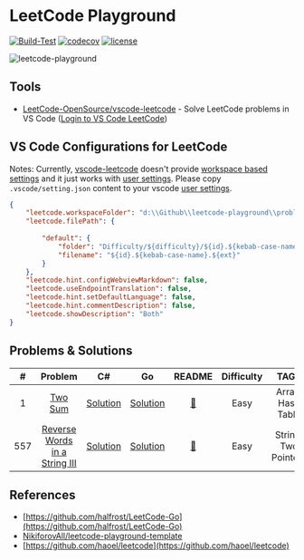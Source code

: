 # LeetCode Playground

[![Build-Test](https://github.com/mehdihadeli/leetcode-playground/actions/workflows/build-test.yml/badge.svg?branch=main&style=flat-square)](https://github.com/mehdihadeli/leetcode-playground/actions/workflows/build-test.yml)
[![codecov](https://codecov.io/gh/mehdihadeli/leetcode-playground/branch/main/graph/badge.svg?style=flat-square)](https://codecov.io/gh/mehdihadeli/leetcode-playground)
[![license](https://img.shields.io/github/license/mashape/apistatus.svg)](https://github.com/mehdihadeli/leetcode-playground/blob/main/LICENCE)

![leetcode-playground](https://socialify.git.ci/mehdihadeli/leetcode-playground/image?description=1&forks=1&issues=1&language=1&name=1&owner=1&pattern=Circuit%20Board&pulls=1&stargazers=1&theme=Light)

## Tools
- [LeetCode-OpenSource/vscode-leetcode](https://github.com/LeetCode-OpenSource/vscode-leetcode) - Solve LeetCode problems in VS Code ([Login to VS Code LeetCode](https://github.com/LeetCode-OpenSource/vscode-leetcode/issues/478#issuecomment-1046287835))

## VS Code Configurations for LeetCode

Notes: Currently, [vscode-leetcode](https://github.com/LeetCode-OpenSource/vscode-leetcode) doesn't provide [workspace based settings](https://code.visualstudio.com/docs/getstarted/settings#_workspace-settings) and it just works with [user settings](https://code.visualstudio.com/docs/getstarted/settings#_settingsjson). Please copy `.vscode/setting.json` content to your vscode [user settings](https://code.visualstudio.com/docs/getstarted/settings#_settingsjson).

``` json
{
    "leetcode.workspaceFolder": "d:\\Github\\leetcode-playground\\problems",
    "leetcode.filePath": {
        
        "default": {
            "folder": "Difficulty/${difficulty}/${id}.${kebab-case-name}/${language}",
            "filename": "${id}.${kebab-case-name}.${ext}"
        }
    },
    "leetcode.hint.configWebviewMarkdown": false,
    "leetcode.useEndpointTranslation": false,
    "leetcode.hint.setDefaultLanguage": false,
    "leetcode.hint.commentDescription": false,
    "leetcode.showDescription": "Both"
}
```

## Problems & Solutions


|  #  |Problem | C# | Go | README| Difficulty |TAGS |
| :-: | :-:    | :-:         | :-:         | :-:   | :--:       | :--:|
|  1  | [Two Sum](https://leetcode.com/problems/two-sum) | [Solution](problems/Difficulty/Easy/1.two-sum/csharp/1.two-sum.cs)              | [Solution](problems/Difficulty/Easy/1.two-sum/golang/1.two-sum.go)|[📗](problems/Difficulty/Easy/readme.md)  |  Easy | Array, Hash Table | 
| 557  | [Reverse Words in a String III](https://leetcode.com/problems/reverse-words-in-a-string-iii/) | [Solution](problems/Difficulty/Easy/557.reverse-words-in-a-string-iii/csharp/557.reverse-words-in-a-string-iii.cs) | [Solution](problems/Difficulty/Easy/557.reverse-words-in-a-string-iii/golang/557.reverse-words-in-a-string-iii.go) | [📗](problems/Difficulty/Easy/557.reverse-words-in-a-string-iii/readme.md)   |    Easy    |  String, Two Pointers  |


## References
- [https://github.com/halfrost/LeetCode-Go](https://github.com/halfrost/LeetCode-Go)
- [NikiforovAll/leetcode-playground-template](https://github.com/NikiforovAll/leetcode-playground-template)
- [https://github.com/haoel/leetcode](https://github.com/haoel/leetcode)
